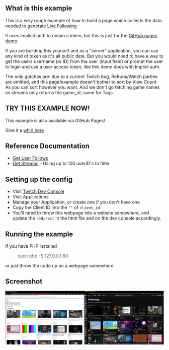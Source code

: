## What is this example

This is a very rough example of how to build a page which collects the data needed to generate [Live Following](https://www.twitch.tv/directory/following)

It uses Implicit auth to obtain a token, but this is just for the [GitHub pages demo](https://barrycarlyon.github.io/twitch_misc/examples/browse_following/).

If you are building this yourself and as a "server" application, you can use any kind of token as it's all public data. But you would need to have a way to get the users username (or ID) from the user (input field) or prompt the user to login and use a user access token, like this demo does with Implict auth.

The only gotchas are: due to a current Twitch bug, ReRuns/Watch parties are omitted, and this page/example doesn't bother to sort by View Count. As you can sort however you want. And we don't go fetching game names as streams only returns the game_id, same for Tags.

## TRY THIS EXAMPLE NOW!

This example is also available via GitHub Pages!

Give it a [whirl here](https://barrycarlyon.github.io/twitch_misc/examples/browse_following/)

## Reference Documentation

- [Get User Follows](https://dev.twitch.tv/docs/api/reference#get-users-follows)
- [Get Streams](https://dev.twitch.tv/docs/api/reference#get-streams) - Using up to 100 userID's to filter

## Setting up the config

- Visit [Twitch Dev Console](https://dev.twitch.tv/console/)
- Visit Applications
- Manage your Application, or create one if you don't have one
- Copy the Client ID into the `""` of `client_id`
- You'll need to throw this webpage into a website somewhere, and update the `redirect` in the html file and on the dev console accordingly.

## Running the example

If you have PHP installed

> sudo php -S 127.0.0.1:80

or just throw the code up on a webpage somewhere

## Screenshot

![Example](example.png)
